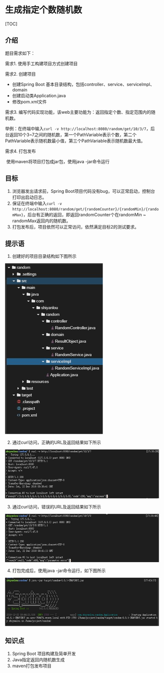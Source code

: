 # 生成指定个数随机数

[TOC]

## 介绍

题目需求如下：

需求1. 使用手工构建项目方式创建项目

需求2. 创建项目

- 创建Spring Boot 基本目录结构，包括controller、service、serviceImpl、domain
- 创建启动类Application.java
- 修改pom.xml文件

需求3. 编写代码实现功能，该web主要功能为：返回指定个数、指定范围内的随机数。

举例：在终端中输入`curl -v http://localhost:8080/random/get/10/3/7`，后台返回10个3~7之间的随机数，第一个PathVariable表示个数，第二个PathVariable表示随机数最小值，第三个PathVariable表示随机数最大值。

需求4. 打包发布

​	使用maven将项目打包成jar包，使用java -jar命令运行

## 目标

1. 浏览器发出请求前，Spring Boot项目代码没有bug，可以正常启动，控制台打印出启动日志。
2. 保证在终端中输入`curl -v http://localhost:8080/random/get/{randomCounter}/{randomMin}/{randomMax}`，后台有正确的返回，即返回randomCounter个在randomMin ~ randomMax返回内的随机数。
3. 打包发布后，项目依然可以正常访问，依然满足目标2的测试要求。

## 提示语

1. 创建好的项目目录结构如下图所示

![1-1](./picture/17.JPG)

2. 通过curl访问，正确的URL及返回结果如下所示

![1-2](./picture/18.jpg)

3. 通过curl访问，错误的URL及返回结果如下所示

![1-3](./picture/19.jpg)

4. 打包完成后，使用java -jar命令运行，如下图所示

![1-4-1](./picture/20.jpg)


## 知识点

1. Spring Boot 项目构建及简单开发
2. Java指定返回内随机数生成
3. maven打包发布项目

